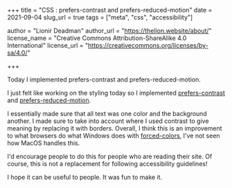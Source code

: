 +++
title = "CSS : prefers-contrast and prefers-reduced-motion"
date = 2021-09-04
slug_url = true
tags = ["meta", "css", "accessibility"]

author = "Lionir Deadman"
author_url = "https://thelion.website/about/"
license_name = "Creative Commons Attribution-ShareAlike 4.0 International"
license_url = "https://creativecommons.org/licenses/by-sa/4.0/"

+++

Today I implemented prefers-contrast and prefers-reduced-motion.
<!--more-->
I just felt like working on the styling today so I implemented [prefers-contrast](https://developer.mozilla.org/en-US/docs/Web/CSS/@media/prefers-contrast)
and [prefers-reduced-motion](https://developer.mozilla.org/en-US/docs/Web/CSS/@media/prefers-reduced-motion).

I essentially made sure that all text was one color and the background another. I made sure to take into account where I used contrast to give meaning
by replacing it with borders. Overall, I think this is an improvement to what browsers do what Windows does with [forced-colors](https://developer.mozilla.org/en-US/docs/Web/CSS/@media/forced-colors),
I've not seen how MacOS handles this.

I'd encourage people to do this for people who are reading their site. Of course, this is not a replacement for following accessibility guidelines!

I hope it can be useful to people. It was fun to make it.
